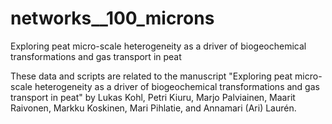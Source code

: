 # networks__100_microns
Exploring peat micro-scale heterogeneity as a driver of biogeochemical transformations and gas transport in peat  

These data and scripts are related to the manuscript "Exploring peat micro-scale heterogeneity as a driver of biogeochemical transformations and gas transport in peat" by Lukas Kohl, Petri Kiuru, Marjo Palviainen,  Maarit Raivonen, Markku Koskinen, Mari Pihlatie, and Annamari (Ari) Laurén.


